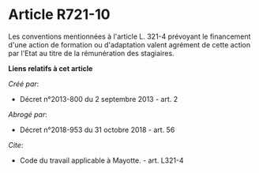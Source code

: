 # Article R721-10

Les conventions mentionnées à l'article L. 321-4 prévoyant le financement d'une action de formation ou d'adaptation valent
agrément de cette action par l'Etat au titre de la rémunération des stagiaires.

**Liens relatifs à cet article**

_Créé par_:

  - Décret n°2013-800 du 2 septembre 2013 - art. 2

_Abrogé par_:

  - Décret n°2018-953 du 31 octobre 2018 - art. 56

_Cite_:

  - Code du travail applicable à Mayotte. - art. L321-4
